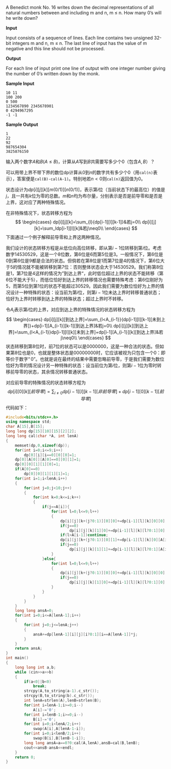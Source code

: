 A Benedict monk No. 16 writes down the decimal representations of all natural numbers between and including m and n, m ≤ n. How many 0’s will he write down?

**Input**

Input consists of a sequence of lines. Each line contains two unsigned 32-bit integers m and n, m ≤ n. The last line of input has the value of m negative and this line should not be processed.

**Output**

For each line of input print one line of output with one integer number giving the number of 0’s written down by the monk.

**Sample Input**

```
10 11
100 200
0 500
1234567890 2345678901
0 4294967295
-1 -1
```

**Sample Output**

```
1
22
92
987654304
3825876150
```



输入两个数字$A$和$B$($A\le B$)，计算从$A$写到$B$共需要写多少个$0$（包含$A,B$）？

可以用带上界不带下界的数位dp计算从$0$到$n$的数字共有多少个$0$（用``cal(n)``表示），答案便是``cal(B)-cal(A-1)``。特别地若$n<0$则``cal(n)``返回值为$0$。

状态设计为$dp[i][j][k][m(0/1)][n(0/1)]$，表示第$i$位（当前状态下的最高位）的值是$j$，且一共有$k$位为零的总数。$m$和$n$均为布尔量，分别表示是否是前导零和是否是上界，这对应了两种特殊情况。

在非特殊情况下，状态转移方程为
$$
\begin{cases}
dp[i][j][k]=\sum_{l}{dp[i-1][l][k-1]}&若j=0\\
dp[i][j][k]=\sum_ldp[i-1][l][k]&若j\neq0\\
\end{cases}
$$
下面通过一个例子解释前导零和上界这两种情况。

我们设计的状态转移方程是从低位向高位转移，即从第$i-1$位转移到第$i$位。考虑数字$14530529$，这是一个8位数，第6位是6而第5位是3。一般情况下，第6位是0到第6位是9都是合法的状态。但倘若在第8位是1而第7位是4的情况下，第6位大于5的情况就不能被转移到第7位：否则整体状态会大于$14530529$。我们称第8位是1，第7位是4这样的情况为”到达上界“，此时低位超过上界的状态不能转移（第6位不能大于5），而低位恰好到达上界的转移情况也需要特殊考虑：第6位刚好为5，而第5位到第1位的状态不能超过$30529$。因此我们需要为数位恰好为上界的情况设计一种特殊的状态：设当前为第$i$位，则第$i-1$位未达上界时转移普通状态；恰好为上界时转移到达上界的特殊状态；超过上界时不转移。

令$A_i$表示第$i$位的上界，对应到达上界的特殊情况的状态转移方程为
$$
\begin{cases}
dp[i][j][k][到达上界]=\sum_{l<A_{i-1}}{dp[i-1][l][k-1][未到上界]}+dp[i-1][A_{i-1}][k-1][到达上界]&若j=0\\
dp[i][j][k][到达上界]=\sum_{l<A_{i-1}}dp[i-1][l][k][未到上界]+dp[i-1][A_{i-1}][k][到达上界]&若j\neq0\\
\end{cases}
$$
状态转移到第8位时，前7位的状态可以是$0000000$，这是一种合法的状态。但如果第8位也是0，也就是整体状态是$00000000$时，它应该被视为只包含一个$0$：即等价于数字$“0”$。也就是说在最终的结果中需要忽略前导零，于是我们需要为数位恰好为零的情况设计另一种特殊的状态：设当前位为第$i$位，则第$i-1$位为零时转移前导零的状态，其余情况转移普通状态。

对应前导零的特殊情况的状态转移方程为
$$
dp[i][0][k][前导零]=\sum_{l\neq 0}{dp[i-1][l][k-1][非前导零]}+dp[i-1][0][k-1][前导零]
$$
代码如下：

```c++
#include<bits/stdc++.h>
using namespace std;
char A[15],B[15];
long long dp[15][10][15][2][2];
long long cal(char *A, int lenA)
{
    memset(dp,0,sizeof(dp));
    for(int i=0;i<=9;i++)
        dp[0][i][i==0][0][0]=1;
    dp[0][A[0]][A[0]==0][0][1]=1;
    dp[0][0][1][1][0]=1;
    if(A[0]==0)
        dp[0][0][1][1][1]=1;
    for(int i=1;i<lenA;i++)
    {
        for(int j=0;j<10;j++)
        {
            for(int k=0;k<=i;k++)
            {
                if(j==A[i]){
                    for(int l=0;l<=9;l++)
                    {
                        dp[i][j][k+(j?0:1)][0][0]+=dp[i-1][l][k][0][0];
                        if(j==0)
                            dp[i][j][k][1][0]+=dp[i-1][l][k][l?0:1][0];
                        if(l>A[i-1])continue;
                        dp[i][j][k+(j?0:1)][0][1]+=dp[i-1][l][k][0][A[i-1]==l];
                        if(j==0)
                            dp[i][j][k][1][1]+=dp[i-1][l][k][l?0:1][A[i-1]==l];
                    }
                }else{
                    for(int l=0;l<=9;l++)
                    {
                        dp[i][j][k+(j?0:1)][0][0]+=dp[i-1][l][k][0][0];
                        if(j==0)
                            dp[i][j][k][1][0]+=dp[i-1][l][k][l?0:1][0];
                    }
                }
            }
        }
    }
    long long ansA=0;
    for(int i=0;i<=A[lenA-1];i++)
    {
        for(int j=0;j<=lenA;j++)
        {
            ansA+=dp[lenA-1][i][j][i?0:1][i==A[lenA-1]]*j;
        }
    }
    return ansA;
}
int main()
{
    long long int a,b;
    while (cin>>a>>b)
    {
        if(a<0||b<0)
            break;
        strcpy(A,to_string(a-1).c_str());
        strcpy(B,to_string(b).c_str());
        int lenA=strlen(A),lenB=strlen(B);
        for(int i=lenA-1;i>=0;i--)
            A[i]-='0';
        for(int i=lenB-1;i>=0;i--)
            B[i]-='0';
        for(int i=0;i<lenA/2;i++)
            swap(A[i],A[lenA-1-i]);
        for(int i=0;i<lenB/2;i++)
            swap(B[i],B[lenB-1-i]);
        long long ansA=a==0?0:cal(A,lenA),ansB=cal(B,lenB);
        cout<<ansB-ansA<<endl;
    }
    return 0;
}
```

